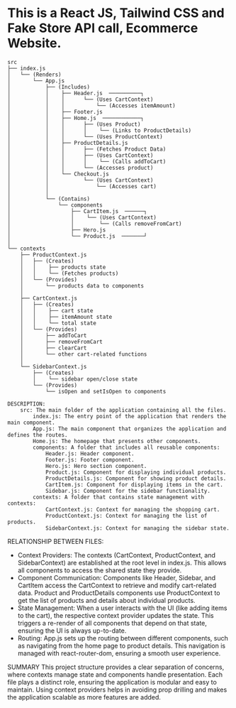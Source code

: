 # This is a React JS, Tailwind CSS and Fake Store API call, Ecommerce Website.

```
src
├── index.js  
│   └── (Renders) 
│       └── App.js
│           ├── (Includes)
│           │    ├── Header.js  ──────────┐
│           │    │      └── (Uses CartContext) 
│           │    │          └── (Accesses itemAmount)
│           │    ├── Footer.js
│           │    ├── Home.js  ────────────┐
│           │    │      ├── (Uses Product) 
│           │    │      │    └── (Links to ProductDetails) 
│           │    │      └── (Uses ProductContext)
│           │    ├── ProductDetails.js
│           │    │      ├── (Fetches Product Data)
│           │    │      ├── (Uses CartContext) 
│           │    │      │    └── (Calls addToCart)
│           │    │      └── (Accesses product)
│           │    └── Checkout.js
│           │           └── (Uses CartContext) 
│           │               └── (Accesses cart)
│           │               
│           └── (Contains) 
│               └── components
│                   ├── CartItem.js  ──────┐
│                   │    └── (Uses CartContext) 
│                   │        └── (Calls removeFromCart)
│                   ├── Hero.js
│                   └── Product.js  ───────┘
│
└── contexts
    ├── ProductContext.js
    │   ├── (Creates) 
    │   │    ├── products state
    │   │    └── (Fetches products)
    │   └── (Provides) 
    │       └── products data to components
    │
    ├── CartContext.js
    │   ├── (Creates) 
    │   │    ├── cart state
    │   │    ├── itemAmount state
    │   │    └── total state
    │   └── (Provides) 
    │       ├── addToCart
    │       ├── removeFromCart
    │       ├── clearCart
    │       └── other cart-related functions
    │
    └── SidebarContext.js
        ├── (Creates) 
        │    └── sidebar open/close state
        └── (Provides) 
            └── isOpen and setIsOpen to components
```
```
DESCRIPTION:
    src: The main folder of the application containing all the files.
        index.js: The entry point of the application that renders the main component.
        App.js: The main component that organizes the application and defines the routes.
        Home.js: The homepage that presents other components.
        components: A folder that includes all reusable components:
            Header.js: Header component.
            Footer.js: Footer component.
            Hero.js: Hero section component.
            Product.js: Component for displaying individual products.
            ProductDetails.js: Component for showing product details.
            CartItem.js: Component for displaying items in the cart.
            Sidebar.js: Component for the sidebar functionality.
        contexts: A folder that contains state management with contexts:
            CartContext.js: Context for managing the shopping cart.
            ProductContext.js: Context for managing the list of products.
            SidebarContext.js: Context for managing the sidebar state.
```
RELATIONSHIP  BETWEEN FILES:
- Context Providers:
The contexts (CartContext, ProductContext, and SidebarContext) are established at the root level in index.js.
This allows all components to access the shared state they provide.
- Component Communication:
Components like Header, Sidebar, and CartItem access the CartContext to retrieve and modify cart-related data.
Product and ProductDetails components use ProductContext to get the list of products and details about individual products.
- State Management:
When a user interacts with the UI (like adding items to the cart), the respective context provider updates the state.
This triggers a re-render of all components that depend on that state, ensuring the UI is always up-to-date.
- Routing:
App.js sets up the routing between different components, such as navigating from the home page to product details.
This navigation is managed with react-router-dom, ensuring a smooth user experience.

SUMMARY
This project structure provides a clear separation of concerns, where contexts manage state and components handle presentation.
Each file plays a distinct role, ensuring the application is modular and easy to maintain.
Using context providers helps in avoiding prop drilling and makes the application scalable as more features are added.
